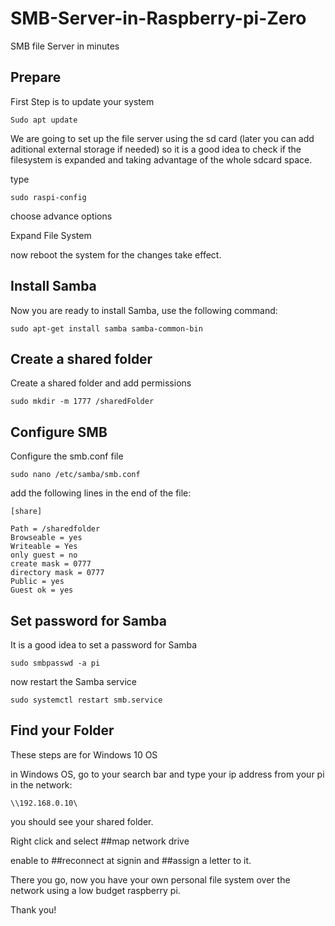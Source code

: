 # SMB-Server-in-Raspberry-pi-Zero
SMB file Server in minutes

## Prepare

First Step is to update your system

```
Sudo apt update
```

We are going to set up the file server using the sd card (later you can add aditional external storage if needed) so it is a good idea to check if the  filesystem is expanded and taking advantage of the whole sdcard space.

type

```
sudo raspi-config
```
choose advance options

Expand File System

now reboot the system for the changes take effect.

## Install Samba

Now you are ready to install Samba, use the following command:

```
sudo apt-get install samba samba-common-bin
```

## Create a shared folder

Create a shared folder and add permissions

```
sudo mkdir -m 1777 /sharedFolder
```

## Configure SMB 

Configure the smb.conf file

```
sudo nano /etc/samba/smb.conf
```

add the following lines in the end of the file:

```
[share]

Path = /sharedfolder
Browseable = yes
Writeable = Yes
only guest = no
create mask = 0777
directory mask = 0777
Public = yes
Guest ok = yes
```

## Set password for Samba

It is a good idea to set a password for Samba

```
sudo smbpasswd -a pi
```
now restart the Samba service

```
sudo systemctl restart smb.service
```
## Find your Folder

These steps are for Windows 10 OS

in Windows OS, go to your search bar and type your ip address from your pi in the network:
```
\\192.168.0.10\
```
you should see your shared folder.

Right click and select ##map network drive

enable to ##reconnect at signin and ##assign a letter to it.

There you go, now you have your own personal file system over the network using a low budget raspberry pi.

Thank you!

